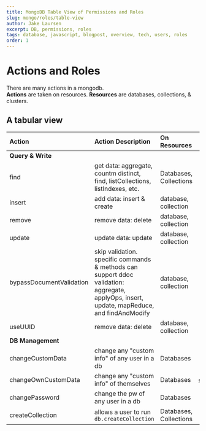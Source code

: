 ```yaml
---
title: MongoDB Table View of Permissions and Roles
slug: mongo/roles/table-view
author: Jake Laursen
excerpt: DB, permissions, roles
tags: database, javascript, blogpost, overview, tech, users, roles
order: 1
---
```


# Actions and Roles

There are many actions in a mongodb.  
**Actions** are taken on resources.
**Resources** are databases, collections, & clusters.

## A tabular view

| Action                   | Action Description                                                                                                                          | On Resources           |                                                                                                                  Docs Link |
| :----------------------- | :------------------------------------------------------------------------------------------------------------------------------------------ | :--------------------- | -------------------------------------------------------------------------------------------------------------------------: |
| **Query & Write**        |                                                                                                                                             |                        |                                                                                                                            |
| find                     | get data: aggregate, countm distinct, find, listCollections, listIndexes, etc.                                                              | Databases, Collections |                               [find](https://docs.mongodb.com/manual/reference/privilege-actions/#mongodb-authaction-find) |
| insert                   | add data: insert & create                                                                                                                   | database, collection   |                           [insert](https://docs.mongodb.com/manual/reference/privilege-actions/#mongodb-authaction-insert) |
| remove                   | remove data: delete                                                                                                                         | database, collection   |                           [delete](https://docs.mongodb.com/manual/reference/privilege-actions/#mongodb-authaction-remove) |
| update                   | update data: update                                                                                                                         | database, collection   |                           [delete](https://docs.mongodb.com/manual/reference/privilege-actions/#mongodb-authaction-remove) |
| bypassDocumentValidation | skip validation. specific commands & methods can support ddoc validation: aggregate, applyOps, insert, update, mapReduce, and findAndModify | database, collection   |                           [delete](https://docs.mongodb.com/manual/reference/privilege-actions/#mongodb-authaction-remove) |
| useUUID                  | remove data: delete                                                                                                                         | database, collection   |                           [delete](https://docs.mongodb.com/manual/reference/privilege-actions/#mongodb-authaction-remove) |
| **DB Management**        |                                                                                                                                             |                        |                                                                                                                            |
| changeCustomData         | change any "custom info" of any user in a db                                                                                                | Databases              |       [changeCustomData](https://docs.mongodb.com/manual/reference/privilege-actions/#mongodb-authaction-changeCustomData) |
| changeOwnCustomData      | change any "custom info" of themselves                                                                                                      | Databases              | [changeOwnCustomData](https://docs.mongodb.com/manual/reference/privilege-actions/#mongodb-authaction-changeOwnCustomData) |
| changePassword           | change the pw of any user in a db                                                                                                           | Databases              |           [changePassword](https://docs.mongodb.com/manual/reference/privilege-actions/#mongodb-authaction-changePassword) |
| createCollection         | allows a user to run `db.createCollection`                                                                                                  | Databases, Collections |       [createCollection](https://docs.mongodb.com/manual/reference/privilege-actions/#mongodb-authaction-createCollection) |
